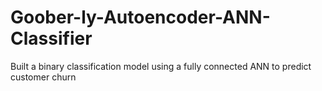 # Goober-ly-Autoencoder-ANN-Classifier
Built a binary classification model using a fully connected ANN to predict customer churn
